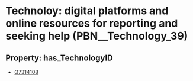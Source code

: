 # Technoloy: __digital platforms and online resources for reporting and seeking help__ (PBN__Technology_39)

## Property: has_TechnologyID

* [Q7314108](Q7314108)

